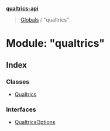 **[qualtrics-api](../README.md)**

> [Globals](../globals.md) / "qualtrics"

# Module: "qualtrics"

## Index

### Classes

* [Qualtrics](../classes/_qualtrics_.qualtrics.md)

### Interfaces

* [QualtricsOptions](../interfaces/_qualtrics_.qualtricsoptions.md)
